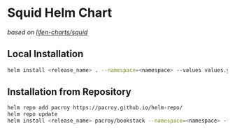 # Squid Helm Chart

_based on [lifen-charts/squid](https://github.com/honestica/lifen-charts/tree/master/squid)_

## Local Installation

```sh
helm install <release_name> . --namespace=<namespace> --values values.yaml
```

## Installation from Repository

```sh
helm repo add pacroy https://pacroy.github.io/helm-repo/
helm repo update
helm install <release_name> pacroy/bookstack --namespace=<namespace> --values values.yaml
```
